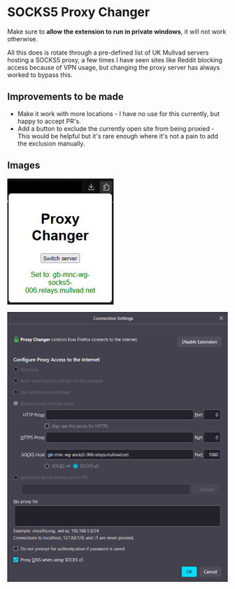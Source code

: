 # SOCKS5 Proxy Changer

Make sure to **allow the extension to run in private windows**, it will not work otherwise.

All this does is rotate through a pre-defined list of UK Mullvad servers hosting a SOCKS5 proxy, a few times I have seen sites like Reddit blocking access because of VPN usage, but changing the proxy server has always worked to bypass this.

## Improvements to be made

- Make it work with more locations - I have no use for this currently, but happy to accept PR's.
- Add a button to exclude the currently open site from being proxied - This would be helpful but it's rare enough where it's not a pain to add the exclusion manually.

## Images

![Extension Popup](./images/demonstration.png)

![Network Settings](./images/network_settings.png)